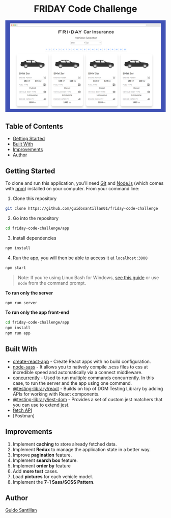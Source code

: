 <h1 align="center">FRIDAY Code Challenge</h1>

![](./docs/main.png)

## Table of Contents

- [Getting Started](#getting-started)
- [Built With](#built-with)
- [Improvements](#improvements)
- [Author](#author)

## Getting Started

To clone and run this application, you'll need [Git](https://git-scm.com) and [Node.js](https://nodejs.org/en/download/) (which comes with [npm](http://npmjs.com)) installed on your computer. From your command line:

1. Clone this repository

```sh
git clone https://github.com/guidosantillan01/friday-code-challenge
```

2. Go into the repository

```sh
cd friday-code-challenge/app
```

3. Install dependencies

```sh
npm install
```

4. Run the app, you will then be able to access it at `localhost:3000`

```sh
npm start
```

> Note: If you're using Linux Bash for Windows, [see this guide](https://www.howtogeek.com/261575/how-to-run-graphical-linux-desktop-applications-from-windows-10s-bash-shell/) or use `node` from the command prompt.

**To run only the server**

```sh
npm run server
```

**To run only the app front-end**

```sh
cd friday-code-challenge/app
npm install
npm run app
```

## Built With

- [create-react-app](https://create-react-app.dev/) - Create React apps with no build configuration.
- [node-sass](https://www.npmjs.com/package/node-sass) - It allows you to natively compile .scss files to css at incredible speed and automatically via a connect middleware.
- [concurrently](https://www.npmjs.com/package/concurrently) - Used to run multiple commands concurrently. In this case, to run the server and the app using one command.
- [@testing-library/react](https://testing-library.com/docs/react-testing-library/intro) - Builds on top of DOM Testing Library by adding APIs for working with React components.
- [@testing-library/jest-dom](https://www.npmjs.com/package/@testing-library/jest-dom) - Provides a set of custom jest matchers that you can use to extend jest.
- [fetch API](https://developer.mozilla.org/en-US/docs/Web/API/Fetch_API)
- [Postman]

## Improvements

1. Implement **caching** to store already fetched data.
1. Implement **Redux** to manage the application state in a better way.
1. Improve **pagination** feature.
1. Implement **search box** feature.
1. Implement **order by** feature
1. Add **more test** cases.
1. Load **pictures** for each vehicle model.
1. Implement the **7–1 Sass/SCSS Pattern**.

## Author

[Guido Santillan](https://www.guidosantillan.com)
